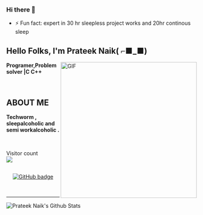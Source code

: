 ### Hi there 👋

- ⚡ Fun fact: expert in 30 hr sleepless project works and 20hr continous sleep

<!--
**mohd-raheez/mohd-raheez** is a ✨ _special_ ✨ repository because its `README.md` (this file) appears on your GitHub profile.
@@ -14,3 +16,35 @@ Here are some ideas to get you started:
- 😄 Pronouns: ...
- ⚡ Fun fact: ...
-->
<h2 align="left">Hello Folks, I'm <strong>Prateek Naik( ⌐■_■) </strong></h2>

 <img align="right" alt="GIF" src="https://i.imgur.com/9GNZGLH.gif" width="360"/>

<p align="left"><strong> Programer,Problem solver |C C++</strong></p> <br>
<h2 align="left"> ABOUT ME</h2>
<p align="left"><strong>Techworm , sleepalcoholic and semi workalcoholic  .</strong></p> <br>

<p align="left"> Visitor count
	<br>
  <img src="https://profile-counter.glitch.me/Prateek6540/count.svg" />
</p>

<h2 align="center"><strong></strong></h2>
<p align="center">
  <a href="https://github.com/Prateek6540?tab=followers">
    <img src="https://img.shields.io/github/followers/Prateek6540?label=Followers&logo=GitHub&style=for-the-badge" alt="GitHub badge" />
  </a>

</p>

<!-- ### Connect with me: -->

<br />

---

<img align="center" alt="Prateek Naik's Github Stats" src="https://github-readme-stats.vercel.app/api?username=Prateek6540&show_icons=true&hide_border=true" />

